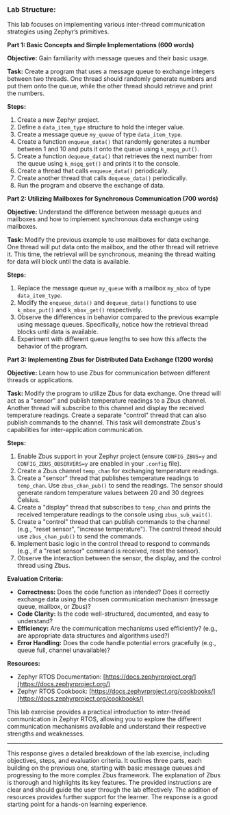 ### Lab Structure:

This lab focuses on implementing various inter-thread communication strategies using Zephyr’s primitives.

**Part 1: Basic Concepts and Simple Implementations (600 words)**

**Objective:**  Gain familiarity with message queues and their basic usage.

**Task:**  Create a program that uses a message queue to exchange integers between two threads. One thread should randomly generate numbers and put them onto the queue, while the other thread should retrieve and print the numbers.

**Steps:**

1.  Create a new Zephyr project.
2.  Define a `data_item_type` structure to hold the integer value.
3.  Create a message queue `my_queue` of type `data_item_type`.
4.  Create a function `enqueue_data()` that randomly generates a number between 1 and 10 and puts it onto the queue using `k_msgq_put()`.
5.  Create a function `dequeue_data()` that retrieves the next number from the queue using `k_msgq_get()` and prints it to the console.
6.  Create a thread that calls `enqueue_data()` periodically.
7.  Create another thread that calls `dequeue_data()` periodically.
8.  Run the program and observe the exchange of data.

**Part 2: Utilizing Mailboxes for Synchronous Communication (700 words)**

**Objective:**  Understand the difference between message queues and mailboxes and how to implement synchronous data exchange using mailboxes.

**Task:**  Modify the previous example to use mailboxes for data exchange.  One thread will put data onto the mailbox, and the other thread will retrieve it.  This time, the retrieval will be synchronous, meaning the thread waiting for data will block until the data is available.

**Steps:**

1.  Replace the message queue `my_queue` with a mailbox `my_mbox` of type `data_item_type`.
2.  Modify the `enqueue_data()` and `dequeue_data()` functions to use `k_mbox_put()` and `k_mbox_get()` respectively.
3.  Observe the differences in behavior compared to the previous example using message queues.  Specifically, notice how the retrieval thread blocks until data is available.
4.  Experiment with different queue lengths to see how this affects the behavior of the program.

**Part 3: Implementing Zbus for Distributed Data Exchange (1200 words)**

**Objective:**  Learn how to use Zbus for communication between different threads or applications.

**Task:**  Modify the program to utilize Zbus for data exchange.  One thread will act as a "sensor" and publish temperature readings to a Zbus channel. Another thread will subscribe to this channel and display the received temperature readings.  Create a separate "control" thread that can also publish commands to the channel.  This task will demonstrate Zbus's capabilities for inter-application communication.

**Steps:**

1.  Enable Zbus support in your Zephyr project (ensure `CONFIG_ZBUS=y` and `CONFIG_ZBUS_OBSERVERS=y` are enabled in your `.config` file).
2.  Create a Zbus channel `temp_chan` for exchanging temperature readings.
3.  Create a "sensor" thread that publishes temperature readings to `temp_chan`.  Use `zbus_chan_pub()` to send the readings.  The sensor should generate random temperature values between 20 and 30 degrees Celsius.
4.  Create a "display" thread that subscribes to `temp_chan` and prints the received temperature readings to the console using `zbus_sub_wait()`.
5.  Create a "control" thread that can publish commands to the channel (e.g., "reset sensor", "increase temperature").  The control thread should use `zbus_chan_pub()` to send the commands.
6.  Implement basic logic in the control thread to respond to commands (e.g., if a "reset sensor" command is received, reset the sensor).
7.  Observe the interaction between the sensor, the display, and the control thread using Zbus.

**Evaluation Criteria:**

*   **Correctness:** Does the code function as intended?  Does it correctly exchange data using the chosen communication mechanism (message queue, mailbox, or Zbus)?
*   **Code Clarity:** Is the code well-structured, documented, and easy to understand?
*   **Efficiency:**  Are the communication mechanisms used efficiently?  (e.g., are appropriate data structures and algorithms used?)
*   **Error Handling:**  Does the code handle potential errors gracefully (e.g., queue full, channel unavailable)?

**Resources:**

*   Zephyr RTOS Documentation: [https://docs.zephyrproject.org/](https://docs.zephyrproject.org/)
*   Zephyr RTOS Cookbook: [https://docs.zephyrproject.org/cookbooks/](https://docs.zephyrproject.org/cookbooks/)

This lab exercise provides a practical introduction to inter-thread communication in Zephyr RTOS, allowing you to explore the different communication mechanisms available and understand their respective strengths and weaknesses.

---
This response gives a detailed breakdown of the lab exercise, including objectives, steps, and evaluation criteria. It outlines three parts, each building on the previous one, starting with basic message queues and progressing to the more complex Zbus framework. The explanation of Zbus is thorough and highlights its key features. The provided instructions are clear and should guide the user through the lab effectively. The addition of resources provides further support for the learner.  The response is a good starting point for a hands-on learning experience.